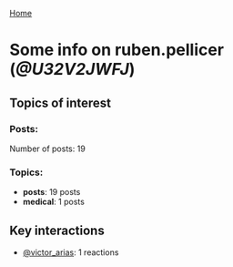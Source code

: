 [Home](https://kelu124.github.io/echommunity/)

# Some info on __ruben.pellicer__ (_@U32V2JWFJ_)


## Topics of interest

### Posts: 

Number of posts: 19

### Topics:

* __posts__: 19 posts
* __medical__: 1 posts

## Key interactions 

* [@victor_arias](./U32FZ0QLX.md): 1 reactions
